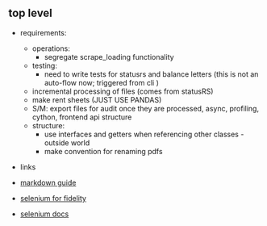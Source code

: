 ## top level

- requirements:

  - operations:
    - segregate scrape_loading functionality
  - testing:
    - need to write tests for statusrs and balance letters (this is not an auto-flow now; triggered from cli )
  - incremental processing of files (comes from statusRS)
  - make rent sheets (JUST USE PANDAS)
  - S/M: export files for audit once they are processed, async, profiling, cython, frontend api structure
  - structure:
    - use interfaces and getters when referencing other classes
      -outside world
    - make convention for renaming pdfs

- links
- [markdown guide](https://www.markdownguide.org/basic-syntax/)
- [selenium for fidelity](https://wire.insiderfinance.io/exporting-portfolio-data-from-fidelity-for-analysis-d212ac83ad99)
- [selenium docs](https://selenium-python.readthedocs.io/installation.html)
